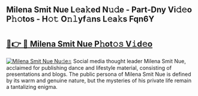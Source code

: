 ## Milena Smit Nue L𝚎a𝚔ed N𝚞𝚍e - Part-Dny Vi𝚍𝚎o P𝚑𝚘tos - H𝚘𝚝 O𝚗𝚕yf𝚊ns L𝚎a𝚔s Fqn6Y

# <h2><a href="http://kfa9nm.oniu.top/?m=Milena+Smit+Nue">🔗👉 🔴 Milena Smit Nue P𝚑ot𝚘𝚜 V𝚒d𝚎o</a></h2>

[![Milena Smit Nue Nu𝚍e𝚜](https://i.imgur.com/0qMVB7G.gif)](http://kfa9nm.oniu.top/?m=Milena+Smit+Nue)
Social media thought leader Milena Smit Nue, acclaimed for publishing dance and lifestyle material, consisting of presentations and blogs. The public persona of Milena Smit Nue is defined by its warm and genuine nature, but the mysteries of his private life remain a tantalizing enigma.  
